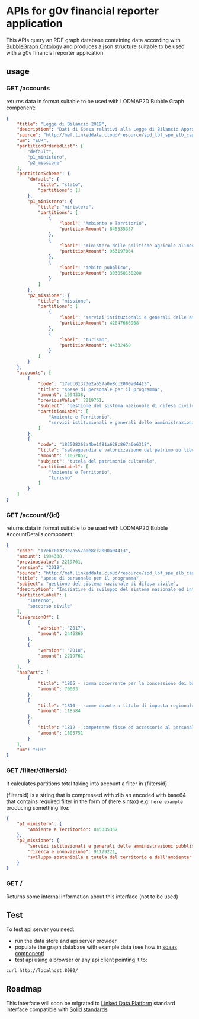 APIs for g0v financial reporter application
===========================================

This APIs query an RDF graph database containing data according with [BubbleGraph Ontology](https://github.com/linkeddatacenter/LODMAP-ontologies/tree/master/v1/bgo) and produces
a json structure suitable to be used with a g0v financial reporter application.

## usage

### GET /accounts

returns data in format suitable to be used with LODMAP2D Bubble Graph component:

```json
{  
    "title": "Legge di Bilancio 2019",
    "description": "Dati di Spesa relativi alla Legge di Bilancio Approvata per l'esercizio finanziario 2019",
    "source": "http://mef.linkeddata.cloud/resource/spd_lbf_spe_elb_cap_01_2019",
    "um": "EUR",
    "partitionOrderedList": [
        "default",
        "p1_ministero",
        "p2_missione"
    ],
    "partitionScheme": {
        "default": {
            "title": "stato",
            "partitions": []
        },
        "p1_ministero": {
            "title": "ministero",
            "partitions": [
                {
                    "label": "Ambiente e Territorio",
                    "partitionAmount": 845335357
                },
                {
                    "label": "ministero delle politiche agricole alimentari, forestali e del turismo",
                    "partitionAmount": 953197064
                },
                {
                    "label": "debito pubblico",
                    "partitionAmount": 303050130200
                }
            ]
        },     
        "p2_missione": {
            "title": "missione",
            "partitions": [
                {
                    "label": "servizi istituzionali e generali delle amministrazioni pubbliche",
                    "partitionAmount": 42047666908
                },
                {
                    "label": "turismo",
                    "partitionAmount": 44332450
                }
            ]
        }
    },
    "accounts": [
        {
            "code": "17ebc01323e2a557a0e8cc2000a04413",
            "title": "spese di personale per il programma",
            "amount": 1994338,
            "previousValue": 2219761,
            "subject": "gestione del sistema nazionale di difesa civile",
            "partitionLabel": [
                "Ambiente e Territorio",
                "servizi istituzionali e generali delle amministrazioni pubbliche"
            ]
        },
        {
            "code": "183508262a4be1f81a628c867a6e6318",
            "title": "salvaguardia e valorizzazione del patrimonio librario",
            "amount": 11062852,
            "subject": "tutela del patrimonio culturale",
            "partitionLabel": [
                "Ambiente e Territorio",
                "turismo"
            ]
        }
    ]
}
```



### GET /account/{id}


returns data in format suitable to be used with LODMAP2D Bubble AccountDetails component:

```json
{
	"code": "17ebc01323e2a557a0e8cc2000a04413",
	"amount": 1994338,
	"previousValue": 2219761,
	"version": "2019",
	"source": "http://mef.linkeddata.cloud/resource/spd_lbf_spe_elb_cap_01_2019_azione_3906300890_component",
	"title": "spese di personale per il programma",
	"subject": "gestione del sistema nazionale di difesa civile",
	"description": "Iniziative di sviluppo del sistema nazionale ed internazionale di difesa civile. Pianificazione e organizzazione di esercitazioni nazionali e internazionali di difesa civile. Formazione per la gestione di situazioni di crisi. Gestione organizzativa e logistica della struttura operativa centrale di difesa civile. Supporto alle prefetture per la progettazione e il funzionamento delle Sale Operative integrate di protezione civile e di difesa civile e nelle attività di pianificazione di protezione civile. Contributo all'attività normativa in materia di protezione civile. Organizzazione e gestione dei Centri Assistenziali di Pronto Intervento. Partecipazione alla gestione delle emergenze di protezione civile e assistenza alle popolazioni in occasione di pubbliche calamità. Programmazione e gestione delle risorse per l'acquisto di materiali assistenziali.",
	"partitionLabel": [
		"Interno",
		"soccorso civile"
	],
	"isVersionOf": [
		{
			"version": "2017",
			"amount": 2446865
		},
		{
			"version": "2018",
			"amount": 2219761
		}
	],
	"hasPart": [
		{
			"title": "1805 - somma occorrente per la concessione dei buoni pasto al personale civile",
			"amount": 70003
		},
		{
			"title": "1810 - somme dovute a titolo di imposta regionale sulle attivita' produttive sulle retribuzioni corrisposte al personale civile",
			"amount": 118584
		},
		{
			"title": "1812 - competenze fisse ed accessorie al personale dell'amministrazione civile dell'interno al netto dell'imposta regionale sulle attivita' produttive",
			"amount": 1805751
		}
	],
	"um": "EUR"
}
```


### GET /filter/{filtersid}

It calculates partitions total taking into account a filter in {filtersid}.

{filtersid}  is a string that is compressed with zlib an encoded with base64 that contains required filter in the form of (here sintax) e.g. `here example` producing something like:

```json
{
	"p1_ministero": {
		"Ambiente e Territorio": 845335357
	},
	"p2_missione": {
		"servizi istituzionali e generali delle amministrazioni pubbliche": 31731260,
		"ricerca e innovazione": 91179221,
		"sviluppo sostenibile e tutela del territorio e dell'ambiente": 722424876
	}
}
```


### GET /

Returns some internal information about this interface (not to be used)


## Test

To test api server you need:

- run the data store and api server provider 
- populate the graph database with example data (see how in [sdaas component](../sdaas/README.md))
- test api using a browser or any api client pointing it to:


```
curl http://localhost:8080/
```

Roadmap
-------

This interface will soon be migrated to  [Linked Data Platform](https://www.w3.org/TR/ldp-primer/) standard interface compatible with  [Solid standards](https://github.com/solid/solid#standards-used)


